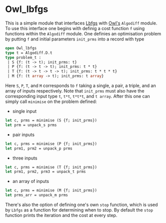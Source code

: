 # Owl_lbfgs

This is a simple module that interfaces [Lbfgs](https://github.com/Chris00/L-BFGS-ocaml/) with [Owl's](https://github.com/owlbarn/owl) `Algodiff` module.
To use this interface one begins with definig a cost function `f` using functions within the `Algodiff` module.
One definies an optimisation problem by putting `f` and initial parameters `init_prms` into a record with type
```ocaml
open Owl_lbfgs
type t = Algodiff.D.t
type problem_t : 
 | S {f: (t -> t); init_prms: t}
 | P {f: (t -> t -> t); init_prms: t * t}
 | T {f: (t -> t -> t -> t); init_prms: t * t * t}
 | M {f: (t array -> t); init_prms: t array}
```
Here `S`, `P`, `T`, and `M` corresponds to `f` taking a single, a pair, a triple, and an array of inputs respectively. 
Note that `init_prms` must also have the corresponding input type `t`, `t*t`, `t*t*t`, and `t array`.
After this one can simply call `minimise` on the problem defined:

* single input
```ocaml
let c, prms = minimise (S {f; init_prms})
let prm = unpack_s prms 
```

* pair inputs
```ocaml
let c, prms = minimise (P {f; init_prms})
let prm1, prm2 = unpack_p prms 
```

* three inputs
```ocaml
let c, prms = minimise (T {f; init_prms})
let prm1, prm2, prm3 = unpack_t prms 
```


* an array of inputs
```ocaml
let c, prms = minimise (M {f; init_prms})
let prms_arr = unpack_m prms 
```

There's also the option of defining one's own `stop` function, which is used by `Lbfgs` as a function for determining when to stop. By default the `stop` function prints the iteration and the cost at every step.




